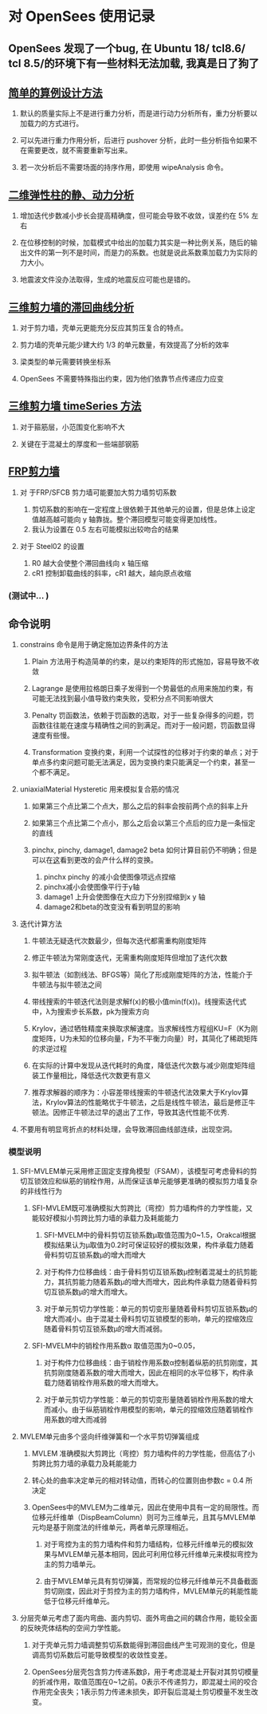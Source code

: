 # 对 OpenSees 使用记录

## OpenSees 发现了一个bug, 在 Ubuntu 18/ tcl8.6/ tcl 8.5/的环境下有一些材料无法加载, 我真是日了狗了

## [简单的算例设计方法](https://github.com/Mengsen-W/OpenSeesFiles/tree/master/Example-test "Example test")

1. 默认的质量实际上不是进行重力分析，而是进行动力分析所有，重力分析要以加载力的方式进行。

2. 可以先进行重力作用分析，后进行 pushover 分析，此时一些分析指令如果不在需要更改，就不需要重新写出来。

3. 若一次分析后不需要场面的持序作用，即使用 wipeAnalysis 命令。

## [二维弹性柱的静、动力分析](https://github.com/Mengsen-W/OpenSeesFiles/tree/master/ElasticColumn "Elastic Column")

1. 增加迭代步数减小步长会提高精确度，但可能会导致不收敛，误差约在 5% 左右

2. 在位移控制的时候，加载模式中给出的加载力其实是一种比例关系，随后的输出文件的第一列不是时间，而是力的系数。也就是说此系数乘加载力为实际的力大小。

3. 地震波文件没办法取得，生成的地震反应可能也是错的。

## [三维剪力墙的滞回曲线分析](https://github.com/Mengsen-W/OpenSeesFiles/tree/master/ShearWall "Shear Wall")

1. 对于剪力墙，壳单元更能充分反应其剪压复合的特点。

2. 剪力墙的壳单元能少建大约 1/3 的单元数量，有效提高了分析的效率

3. 梁类型的单元需要转换坐标系

4. OpenSees 不需要特殊指出约束，因为他们依靠节点传递应力应变

## [三维剪力墙 timeSeries 方法](https://github.com/Mengsen-W/OpenSeesFiles/tree/master/TimeSeriesShearWall "Time Series Shear Wall")

1. 对于箍筋层，小范围变化影响不大

2. 关键在于混凝土的厚度和一些端部钢筋

## [FRP剪力墙](https://github.com/Mengsen-W/OpenSeesFiles/tree/master/SFCB-1 "SFCB")

1. 对 于FRP/SFCB 剪力墙可能要加大剪力墙剪切系数
    1. 剪切系数的影响在一定程度上很依赖于其他单元的设置，但是总体上设定值越高越可能向 y 轴靠拢。整个滞回模型可能变得更加线性。
    2. 我认为设置在 0.5 左右可能模拟出较吻合的结果

2. 对于 Steel02 的设置
   1. R0 越大会使整个滞回曲线向 x 轴压缩
   2. cR1 控制卸载曲线的斜率，cR1 越大，越向原点收缩

### **(测试中... )**

## 命令说明

1. constrains 命令是用于确定施加边界条件的方法
    1. Plain 方法用于构造简单的约束，是以约束矩阵的形式施加，容易导致不收敛

    2. Lagrange 是使用拉格朗日乘子发得到一个势最低的点用来施加约束，有可能无法找到最小值导致约束失败，受积分点不同影响很大

    3. Penalty 罚函数法，依赖于罚函数的选取，对于一些复杂得多的问题，罚函数往往能在速度与精确性之间的到满足。而对于一般问题，罚函数显得速度有些慢。

    4. Transformation 变换约束，利用一个试探性的位移对于约束的单点；对于单点多约束问题可能无法满足，因为变换约束只能满足一个约束，甚至一个都不满足。

2. uniaxialMaterial Hysteretic 用来模拟复合筋的情况
    1. 如果第三个点比第二个点大，那么之后的斜率会按前两个点的斜率上升

    2. 如果第三个点比第二个点小，那么之后会以第三个点后的应力是一条恒定的直线

    3. pinchx, pinchy, damage1, damage2 beta 如何计算目前仍不明确；但是可以在[这](https://opensees.berkeley.edu/OpenSees/manuals/usermanual/4052.htm)看到更改的会产什么样的变换。
        1. pinchx pinchy 的减小会使图像项远点捏缩
        2. pinchx减小会使图像平行于y轴
        3. damage1 上升会使图像在大应力下分别捏缩到x y 轴
        4. damage2和beta的改变没有看到明显的影响

3. 迭代计算方法
    1. 牛顿法无疑迭代次数最少，但每次迭代都需重构刚度矩阵

    2. 修正牛顿法为常刚度迭代，无需重构刚度矩阵但增加了迭代次数

    3. 拟牛顿法（如割线法、BFGS等）简化了形成刚度矩阵的方法，性能介于牛顿法与拟牛顿法之间

    4. 带线搜索的牛顿迭代法则是求解f(x)的极小值min(f(x))。线搜索迭代式中，λ为搜索步长系数，pk为搜索方向

    5. Krylov，通过牺牲精度来换取求解速度。当求解线性方程组KU=F（K为刚度矩阵，U为未知的位移向量，F为不平衡力向量）时，其简化了稀疏矩阵的求逆过程

    6. 在实际的计算中发现从迭代耗时的角度，降低迭代次数与减少刚度矩阵组装工作量相比，降低迭代次数更有意义

    7. 推荐求解器的顺序为：小容差带线搜索的牛顿迭代法效果大于Krylov算法，Krylov算法的性能略优于牛顿法，之后是线性牛顿法，最后是修正牛顿法。因修正牛顿法过早的退出了工作，导致其迭代性能不优秀.

4. 不要用有明显弯折点的材料处理，会导致滞回曲线部连续，出现空洞。


### 模型说明

1. SFI-MVLEM单元采用修正固定支撑角模型（FSAM），该模型可考虑骨料的剪切互锁效应和纵筋的销栓作用，从而保证该单元能够更准确的模拟剪力墙复杂的非线性行为

    1. SFI-MVLEM既可准确模拟大剪跨比（弯控）剪力墙构件的力学性能，又能较好模拟小剪跨比剪力墙的承载力及耗能能力

        1. SFI-MVELM中的骨料剪切互锁系数μ取值范围为0~1.5，Orakcal根据模拟结果认为μ取值为0.2时可保证较好的模拟效果，构件承载力随着骨料剪切互锁系数μ的增大而增大

        2. 对于构件力位移曲线：由于骨料剪切互锁系数μ控制着混凝土的抗剪能力，其抗剪能力随着系数μ的增大而增大，因此构件承载力随着骨料剪切互锁系数μ的增大而增大。

        3. 对于单元剪切力学性能：单元的剪切变形量随着骨料剪切互锁系数μ的增大而减小。由于混凝土骨料剪切互锁模型的影响，单元的捏缩效应随着骨料剪切互锁系数μ的增大而减弱。

    2. SFI-MVELM中的销栓作用系数α 取值范围为0~0.05，

        1. 对于构件力位移曲线：由于销栓作用系数α控制着纵筋的抗剪刚度，其抗剪刚度随着系数的增大而增大，因此在相同的水平位移下，构件承载力随着销栓作用系数的增大而增大。

        2. 对于单元剪切力学性能：单元的剪切变形量随着销栓作用系数的增大而减小。由于纵筋销栓作用模型的影响，单元的捏缩效应随着销栓作用系数的增大而减弱

2. MVLEM单元由多个竖向纤维弹簧和一个水平剪切弹簧组成
    1. MVLEM 准确模拟大剪跨比（弯控）剪力墙构件的力学性能，但高估了小剪跨比剪力墙的承载力及耗能能力

    2. 转心处的曲率决定单元的相对转动值，而转心的位置则由参数c = 0.4 所决定

    3. OpenSees中的MVLEM为二维单元，因此在使用中具有一定的局限性。而位移元纤维单（DispBeamColumn）则可为三维单元，且其与MVLEM单元均是基于刚度法的纤维单元，两者单元原理相近。

        1. 对于弯控为主的剪力墙构件和剪力墙结构，位移元纤维单元的模拟效果与MVLEM单元基本相同，因此可利用位移元纤维单元来模拟弯控为主的剪力墙单元。

        2. 由于MVLEM单元具有剪切弹簧，而常规的位移元纤维单元不具备截面剪切刚度，因此对于剪控为主的剪力墙构件，MVLEM单元的耗能性能低于位移元纤维单元。

3. 分层壳单元考虑了面内弯曲、面内剪切、面外弯曲之间的耦合作用，能较全面的反映壳体结构的空间力学性能。
    1. 对于壳单元剪力墙调整剪切系数能得到滞回曲线产生可观测的变化，但是调高剪切系数后可能导致模型的收敛性变差。

    2. OpenSees分层壳包含剪力传递系数β，用于考虑混凝土开裂对其剪切模量的折减作用，取值范围在0~1之前。0表示不传递剪力，即混凝土间的咬合作用完全丧失；1表示剪力传递未损失，即开裂后混凝土剪切模量不发生改变。

